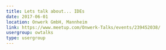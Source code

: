 ```yaml
---
title: Lets talk about... IDEs
date: 2017-06-01
location: Onwerk GmbH, Mannheim
link: https://www.meetup.com/Onwerk-Talks/events/239452038/
usergroup: owtalks
type: usergroup
---
```

